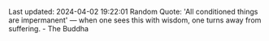 Last updated: 2024-04-02 19:22:01
Random Quote: 'All conditioned things are impermanent' — when one sees this with wisdom, one turns away from suffering. - The Buddha